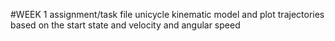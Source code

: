 #WEEK 1 assignment/task file
unicycle kinematic model and plot trajectories based on the start state and velocity and angular speed 
